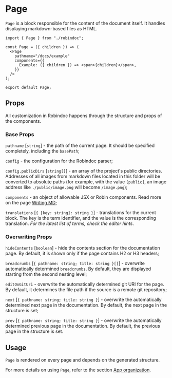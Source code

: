 # Page

`Page` is a block responsible for the content of the document itself. It handles displaying markdown-based files as HTML.

```tsx filename="app/docs/example/page.tsx"
import { Page } from "./robindoc";

const Page = ({ children }) => (
  <Page
    pathname="/docs/example"
    components={{
      Example: ({ children }) => <span>{children}</span>,
    }}
  />
);

export default Page;
```

## Props

All customization in Robindoc happens through the structure and props of the components.

### Base Props

`pathname` [`string`] - the path of the current page. It should be specified completely, including the `basePath`;

`config` - the configuration for the Robindoc parser;

`config.publicDirs` [`string[]`] - an array of the project's public directories. Addresses of all images from markdown files located in this folder will be converted to absolute paths (for example, with the value `[public]`, an image address like `./public/image.png` will become `/image.png`);

`components` - an object of allowable JSX or Robin components. Read more on the page [Writing MD](../../01-getting-started/02-writing-md.md);

`translations` [`{ [key: string]: string }`] - translations for the current block. The key is the term identifier, and the value is the corresponding translation. _For the latest list of terms, check the editor hints_.

### Overwriting Props

`hideContents` [`boolean`] - hide the contents section for the documentation page. By default, it is shown only if the page contains H2 or H3 headers;

`breadcrumbs` [`{ pathname: string; title: string }[]`] - overwrite automatically determined `breadcrumbs`. By default, they are displayed starting from the second nesting level;

`editOnGitUri` - overwrite the automatically determined git URI for the page. By default, it determines the file path if the source is a remote git repository;

`next` [`{ pathname: string; title: string }`] - overwrite the automatically determined next page in the documentation. By default, the next page in the structure is set;

`prev` [`{ pathname: string; title: string }`] - overwrite the automatically determined previous page in the documentation. By default, the previous page in the structure is set.

## Usage

`Page` is rendered on every page and depends on the generated structure.

For more details on using `Page`, refer to the section [App organization](../../01-getting-started/04-app-organization.md).
